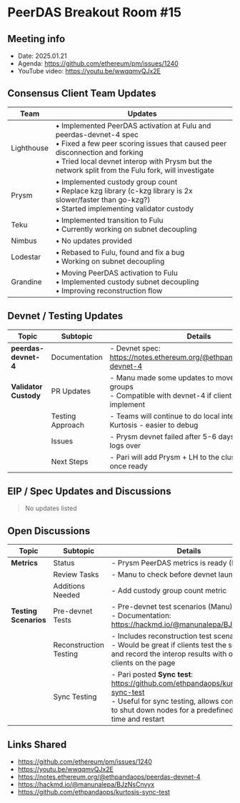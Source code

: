 # PeerDAS Breakout Room #15

## Meeting info
- Date: 2025.01.21
- Agenda: https://github.com/ethereum/pm/issues/1240
- YouTube video: https://youtu.be/wwqqmvQJx2E

## Consensus Client Team Updates
| Team | Updates |
|---------------|---------|
| Lighthouse | • Implemented PeerDAS activation at Fulu and peerdas-devnet-4 spec<br>• Fixed a few peer scoring issues that caused peer disconnection and forking<br>• Tried local devnet interop with Prysm but the network split from the Fulu fork, will investigate |
| Prysm | • Implemented custody group count<br>• Replace kzg library (c-kzg library is 2x slower/faster than go-kzg?)<br>• Started implementing validator custody |
| Teku | • Implemented transition to Fulu<br>• Currently working on subnet decoupling |
| Nimbus | • No updates provided |
| Lodestar | • Rebased to Fulu, found and fix a bug<br>• Working on subnet decoupling |
| Grandine | • Moving PeerDAS activation to Fulu<br>• Implemented custody subnet decoupling<br>• Improving reconstruction flow |

## Devnet / Testing Updates
| Topic | Subtopic | Details |
|-------|----------|---------|
| **peerdas-devnet-4** | Documentation | - Devnet spec: https://notes.ethereum.org/@ethpandaops/peerdas-devnet-4 |
| **Validator Custody** | PR Updates | - Manu made some updates to move to custody groups<br>- Compatible with devnet-4 if client wish to implement |
| | Testing Approach | - Teams will continue to do local interop testing on Kurtosis - easier to debug |
| | Issues | - Prysm devnet failed after 5-6 days, Pari to DM logs over |
| | Next Steps | - Pari will add Prysm + LH to the cluster for testing once ready |

## EIP / Spec Updates and Discussions
>No updates listed

## Open Discussions
| Topic | Subtopic | Details |
|-------|----------|---------|
| **Metrics** | Status | - Prysm PeerDAS metrics is ready (Katya) |
| | Review Tasks | - Manu to check before devnet launch |
| | Additions Needed | - Add custody group count metric |
| **Testing Scenarios** | Pre-devnet Tests | - Pre-devnet test scenarios (Manu)<br>- Documentation: https://hackmd.io/@manunalepa/BJzNsCnvyx |
| | Reconstruction Testing | - Includes reconstruction test scenario<br>- Would be great if clients test the scenario and record the interop results with other clients on the page |
| | Sync Testing | - Pari posted **Sync test**: https://github.com/ethpandaops/kurtosis-sync-test<br>- Useful for sync testing, allows configuring to shut down nodes for a predefined period of time and restart |

## Links Shared
- https://github.com/ethereum/pm/issues/1240
- https://youtu.be/wwqqmvQJx2E
- https://notes.ethereum.org/@ethpandaops/peerdas-devnet-4
- https://hackmd.io/@manunalepa/BJzNsCnvyx
- https://github.com/ethpandaops/kurtosis-sync-test

